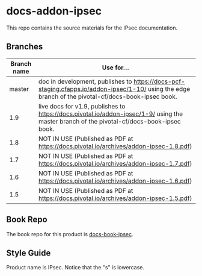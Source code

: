 # docs-addon-ipsec

This repo contains the source materials for the IPsec documentation.

## Branches

| Branch name | Use for… |
|-------------| ------|
| master      | doc in development, publishes to https://docs-pcf-staging.cfapps.io/addon-ipsec/1-10/ using the edge branch of the pivotal-cf/docs-book-ipsec book.|
| 1.9         | live docs for v1.9, publishes to https://docs.pivotal.io/addon-ipsec/1-9/ using the master branch of the pivotal-cf/docs-book-ipsec book.|
| 1.8         | NOT IN USE (Published as PDF at https://docs.pivotal.io/archives/addon-ipsec-1.8.pdf) |
| 1.7         | NOT IN USE (Published as PDF at https://docs.pivotal.io/archives/addon-ipsec-1.7.pdf) |  
| 1.6         | NOT IN USE (Published as PDF at https://docs.pivotal.io/archives/addon-ipsec-1.6.pdf) |
| 1.5         | NOT IN USE (Published as PDF at https://docs.pivotal.io/archives/addon-ipsec-1.5.pdf) |


## Book Repo

The book repo for this product is [docs-book-ipsec](https://github.com/pivotal-cf/docs-book-ipsec).

## Style Guide

Product name is IPsec. Notice that the "s" is lowercase.
